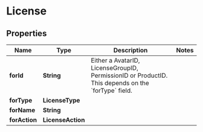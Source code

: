 

# License


## Properties

Name | Type | Description | Notes
------------ | ------------- | ------------- | -------------
**forId** | **String** | Either a AvatarID, LicenseGroupID, PermissionID or ProductID. This depends on the &#x60;forType&#x60; field. | 
**forType** | **LicenseType** |  | 
**forName** | **String** |  | 
**forAction** | **LicenseAction** |  | 



